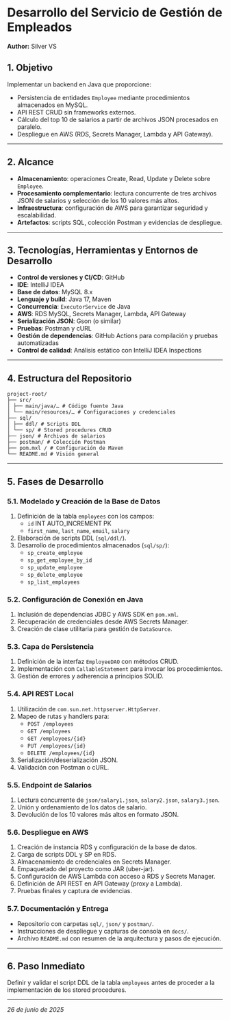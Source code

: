 # Desarrollo del Servicio de Gestión de Empleados
**Author:** Silver VS

## 1. Objetivo
Implementar un backend en Java que proporcione:
- Persistencia de entidades `Employee` mediante procedimientos almacenados en MySQL.
- API REST CRUD sin frameworks externos.
- Cálculo del top 10 de salarios a partir de archivos JSON procesados en paralelo.
- Despliegue en AWS (RDS, Secrets Manager, Lambda y API Gateway).

---

## 2. Alcance
- **Almacenamiento**: operaciones Create, Read, Update y Delete sobre `Employee`.
- **Procesamiento complementario**: lectura concurrente de tres archivos JSON de salarios y selección de los 10 valores más altos.
- **Infraestructura**: configuración de AWS para garantizar seguridad y escalabilidad.
- **Artefactos**: scripts SQL, colección Postman y evidencias de despliegue.

---

## 3. Tecnologías, Herramientas y Entornos de Desarrollo
- **Control de versiones y CI/CD**: GitHub
- **IDE**: IntelliJ IDEA
- **Base de datos**: MySQL 8.x
- **Lenguaje y build**: Java 17, Maven
- **Concurrencia**: `ExecutorService` de Java
- **AWS**: RDS MySQL, Secrets Manager, Lambda, API Gateway
- **Serialización JSON**: Gson (o similar)
- **Pruebas**: Postman y cURL
- **Gestión de dependencias**: GitHub Actions para compilación y pruebas automatizadas
- **Control de calidad**: Análisis estático con IntelliJ IDEA Inspections

---

## 4. Estructura del Repositorio
```text
project-root/
├── src/
│ ├── main/java/… # Código fuente Java
│ └── main/resources/… # Configuraciones y credenciales
├── sql/
│ ├── ddl/ # Scripts DDL
│ └── sp/ # Stored procedures CRUD
├── json/ # Archivos de salarios
├── postman/ # Colección Postman
├── pom.mxl / # Configuración de Maven
└── README.md # Visión general
```

---

## 5. Fases de Desarrollo

### 5.1. Modelado y Creación de la Base de Datos
1. Definición de la tabla `employees` con los campos:
    - `id` INT AUTO_INCREMENT PK
    - `first_name`, `last_name`, `email`, `salary`
2. Elaboración de scripts DDL (`sql/ddl/`).
3. Desarrollo de procedimientos almacenados (`sql/sp/`):
    - `sp_create_employee`
    - `sp_get_employee_by_id`
    - `sp_update_employee`
    - `sp_delete_employee`
    - `sp_list_employees`

### 5.2. Configuración de Conexión en Java
1. Inclusión de dependencias JDBC y AWS SDK en `pom.xml`.
2. Recuperación de credenciales desde AWS Secrets Manager.
3. Creación de clase utilitaria para gestión de `DataSource`.

### 5.3. Capa de Persistencia
1. Definición de la interfaz `EmployeeDAO` con métodos CRUD.
2. Implementación con `CallableStatement` para invocar los procedimientos.
3. Gestión de errores y adherencia a principios SOLID.

### 5.4. API REST Local
1. Utilización de `com.sun.net.httpserver.HttpServer`.
2. Mapeo de rutas y handlers para:
    - `POST /employees`
    - `GET /employees`
    - `GET /employees/{id}`
    - `PUT /employees/{id}`
    - `DELETE /employees/{id}`
3. Serialización/deserialización JSON.
4. Validación con Postman o cURL.

### 5.5. Endpoint de Salarios
1. Lectura concurrente de `json/salary1.json`, `salary2.json`, `salary3.json`.
2. Unión y ordenamiento de los datos de salario.
3. Devolución de los 10 valores más altos en formato JSON.

### 5.6. Despliegue en AWS
1. Creación de instancia RDS y configuración de la base de datos.
2. Carga de scripts DDL y SP en RDS.
3. Almacenamiento de credenciales en Secrets Manager.
4. Empaquetado del proyecto como JAR (uber-jar).
5. Configuración de AWS Lambda con acceso a RDS y Secrets Manager.
6. Definición de API REST en API Gateway (proxy a Lambda).
7. Pruebas finales y captura de evidencias.

### 5.7. Documentación y Entrega
- Repositorio con carpetas `sql/`, `json/` y `postman/`.
- Instrucciones de despliegue y capturas de consola en `docs/`.
- Archivo `README.md` con resumen de la arquitectura y pasos de ejecución.

---

## 6. Paso Inmediato
Definir y validar el script DDL de la tabla `employees` antes de proceder a la implementación de los stored procedures.

---

*26 de junio de 2025*